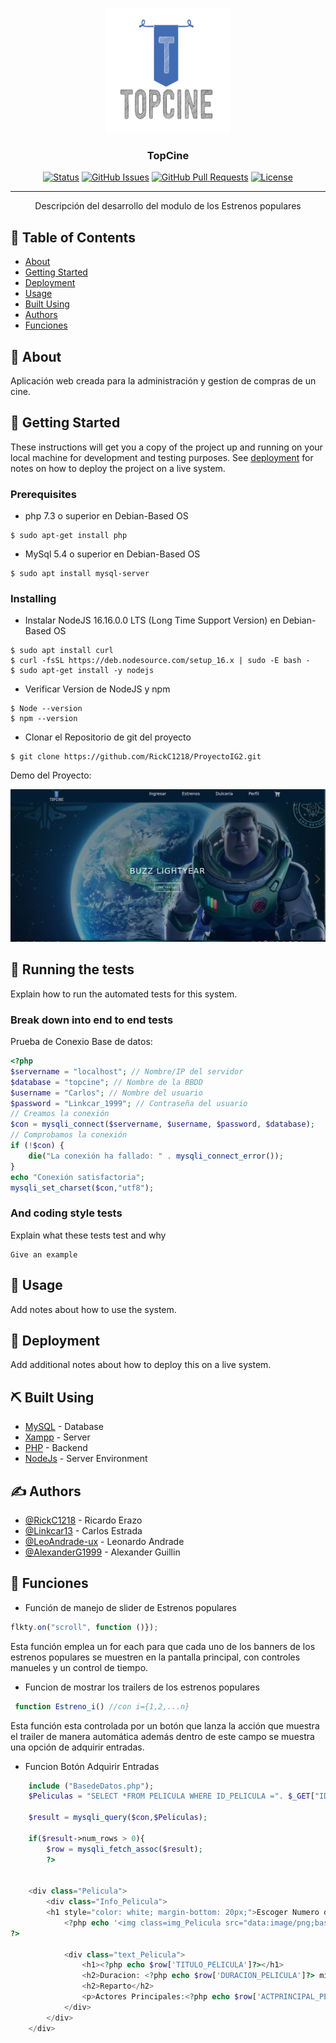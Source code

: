<p align="center">
  <a href="" rel="noopener">
 <img width=200px height=200px src="recursos/imagenes/logo-TopCine.png" alt="Project logo"></a>
</p>

<h3 align="center">TopCine</h3>

<div align="center">

[![Status](https://img.shields.io/badge/status-active-success.svg)]()
[![GitHub Issues](https://img.shields.io/github/issues/kylelobo/The-Documentation-Compendium.svg)](https://github.com/RickC1218/ProyectoIG2/issues)
[![GitHub Pull Requests](https://img.shields.io/github/issues-pr/kylelobo/The-Documentation-Compendium.svg)](https://github.com/RickC1218/ProyectoIG2/pulls)
[![License](https://img.shields.io/badge/license-GPL-blue.svg)](/LICENSE)

</div>

---

<p align="center"> Descripción del desarrollo del modulo de los Estrenos populares
    <br> 
</p>

## 📝 Table of Contents

- [About](#about)
- [Getting Started](#getting_started)
- [Deployment](#deployment)
- [Usage](#usage)
- [Built Using](#built_using)
- [Authors](#authors)
- [Funciones](#Funciones)

## 🧐 About <a name = "about"></a>

Aplicación web creada para la administración y gestion de compras de un cine. 

## 🏁 Getting Started <a name = "getting_started"></a>

These instructions will get you a copy of the project up and running on your local machine for development and testing purposes. See [deployment](#deployment) for notes on how to deploy the project on a live system.

### Prerequisites


- php 7.3 o superior en Debian-Based OS
```
$ sudo apt-get install php
```
- MySql 5.4 o superior en Debian-Based OS
```
$ sudo apt install mysql-server
```

### Installing

- Instalar NodeJS 16.16.0.0 LTS (Long Time Support Version) en Debian-Based OS 

```
$ sudo apt install curl
$ curl -fsSL https://deb.nodesource.com/setup_16.x | sudo -E bash -
$ sudo apt-get install -y nodejs
```

- Verificar Version de NodeJS y npm

```
$ Node --version
$ npm --version
```
- Clonar el Repositorio de git del proyecto

```
$ git clone https://github.com/RickC1218/ProyectoIG2.git
```
Demo del Proyecto:

![Image text](./recursos/imagenes/Demo.png)

## 🔧 Running the tests <a name = "tests"></a>

Explain how to run the automated tests for this system.

### Break down into end to end tests

Prueba de Conexio Base de datos:

```php
<?php
$servername = "localhost"; // Nombre/IP del servidor
$database = "topcine"; // Nombre de la BBDD
$username = "Carlos"; // Nombre del usuario
$password = "Linkcar_1999"; // Contraseña del usuario
// Creamos la conexión
$con = mysqli_connect($servername, $username, $password, $database);
// Comprobamos la conexión
if (!$con) {
    die("La conexión ha fallado: " . mysqli_connect_error());
}
echo "Conexión satisfactoria";
mysqli_set_charset($con,"utf8");
```

### And coding style tests

Explain what these tests test and why

```
Give an example
```

## 🎈 Usage <a name="usage"></a>

Add notes about how to use the system.

## 🚀 Deployment <a name = "deployment"></a>

Add additional notes about how to deploy this on a live system.

## ⛏️ Built Using <a name = "built_using"></a>

- [MySQL](https://www.mysql.com/) - Database
- [Xampp](https://www.apachefriends.org/) - Server
- [PHP](https://www.php.net/manual/es/index.php) - Backend
- [NodeJs](https://nodejs.org/en/) - Server Environment

## ✍️ Authors <a name = "authors"></a>

- [@RickC1218](https://github.com/RickC1218) - Ricardo Erazo
- [@Linkcar13](https://github.com/Linkcar13) - Carlos Estrada
- [@LeoAndrade-ux](https://github.com/LeoAndrade-ux) - Leonardo Andrade
- [@AlexanderG1999](https://github.com/AlexanderG1999) - Alexander Guillin


## 🎉 Funciones <a name = "Funciones"></a>

- Función de manejo de slider de Estrenos populares
```js
flkty.on("scroll", function ()});
```
Esta función emplea un for each para que cada uno de los banners de los estrenos populares se muestren en la pantalla principal, con controles manueles y un control de tiempo.

- Funcion de mostrar los trailers de los estrenos populares
```js
 function Estreno_i() //con i={1,2,...n}
```
Esta función esta controlada por un botón que lanza la acción que muestra el trailer de manera automática además dentro de este campo se muestra una opción de adquirir entradas.

- Funcion Botón Adquirir Entradas
```php
    include ("BasedeDatos.php");
    $Peliculas = "SELECT *FROM PELICULA WHERE ID_PELICULA =". $_GET["ID"].";"; //Se extrae la información de las peliculas de la base de datos.

    $result = mysqli_query($con,$Peliculas);
    
    if($result->num_rows > 0){
        $row = mysqli_fetch_assoc($result);
        ?>        
        

    <div class="Pelicula">
        <div class="Info_Pelicula">
        <h1 style="color: white; margin-bottom: 20px;">Escoger Numero de Entradas</h1>
            <?php echo '<img class=img_Pelicula src="data:image/png;base64,'.base64_encode($row['IMAGEN_PELICULA']).'"/>';}
?>
 
            <div class="text_Pelicula">
                <h1><?php echo $row['TITULO_PELICULA']?></h1>
                <h2>Duracion: <?php echo $row['DURACION_PELICULA']?> minutos </h2>
                <h2>Reparto</h2>
                <p>Actores Principales:<?php echo $row['ACTPRINCIPAL_PELICULA']?> <br> Actores Secundarios:<?php echo $row['ACTSECUNDARIOS_PELICULAS']?> </p> //Se muestra toda la información de las peliculas (incluidos horarios y fechas)
            </div>
        </div>
    </div>
```